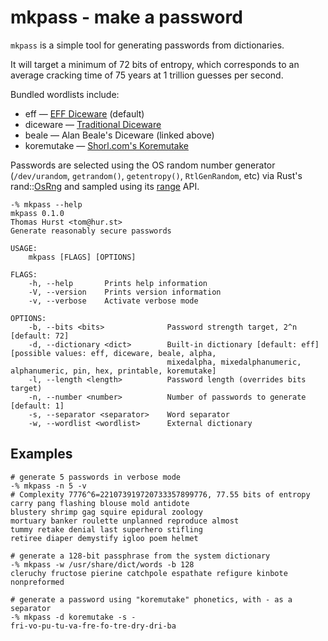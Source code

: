 # mkpass - make a password

`mkpass` is a simple tool for generating passwords from dictionaries.

It will target a minimum of 72 bits of entropy, which corresponds to an average
cracking time of 75 years at 1 trillion guesses per second.

Bundled wordlists include:

* eff — [EFF Diceware][eff] (default)
* diceware — [Traditional Diceware][dice]
* beale — Alan Beale's Diceware (linked above)
* koremutake — [Shorl.com's Koremutake][kore]

Passwords are selected using the OS random number generator (`/dev/urandom`,
`getrandom()`, `getentropy()`, `RtlGenRandom`, etc) via Rust's rand::[OsRng][osrng]
and sampled using its [range][range] API.

```
-% mkpass --help
mkpass 0.1.0
Thomas Hurst <tom@hur.st>
Generate reasonably secure passwords

USAGE:
    mkpass [FLAGS] [OPTIONS]

FLAGS:
    -h, --help       Prints help information
    -V, --version    Prints version information
    -v, --verbose    Activate verbose mode

OPTIONS:
    -b, --bits <bits>              Password strength target, 2^n [default: 72]
    -d, --dictionary <dict>        Built-in dictionary [default: eff]  [possible values: eff, diceware, beale, alpha,
                                   mixedalpha, mixedalphanumeric, alphanumeric, pin, hex, printable, koremutake]
    -l, --length <length>          Password length (overrides bits target)
    -n, --number <number>          Number of passwords to generate [default: 1]
    -s, --separator <separator>    Word separator
    -w, --wordlist <wordlist>      External dictionary
```

## Examples

```
# generate 5 passwords in verbose mode
-% mkpass -n 5 -v
# Complexity 7776^6=221073919720733357899776, 77.55 bits of entropy
carry pang flashing blouse mold antidote
blustery shrimp gag squire epidural zoology
mortuary banker roulette unplanned reproduce almost
tummy retake denial last superhero stifling
retiree diaper demystify igloo poem helmet
```

```
# generate a 128-bit passphrase from the system dictionary
-% mkpass -w /usr/share/dict/words -b 128
cleruchy fructose pierine catchpole espathate refigure kinbote nonpreformed
```

```
# generate a password using "koremutake" phonetics, with - as a separator
-% mkpass -d koremutake -s -
fri-vo-pu-tu-va-fre-fo-tre-dry-dri-ba
```

[eff]: https://www.eff.org/dice
[dice]: http://world.std.com/~reinhold/diceware.html
[kore]: http://shorl.com/koremutake.php
[osrng]: https://rust-num.github.io/num/rand/os/struct.OsRng.html
[range]: https://rust-num.github.io/num/rand/distributions/range/struct.Range.html
